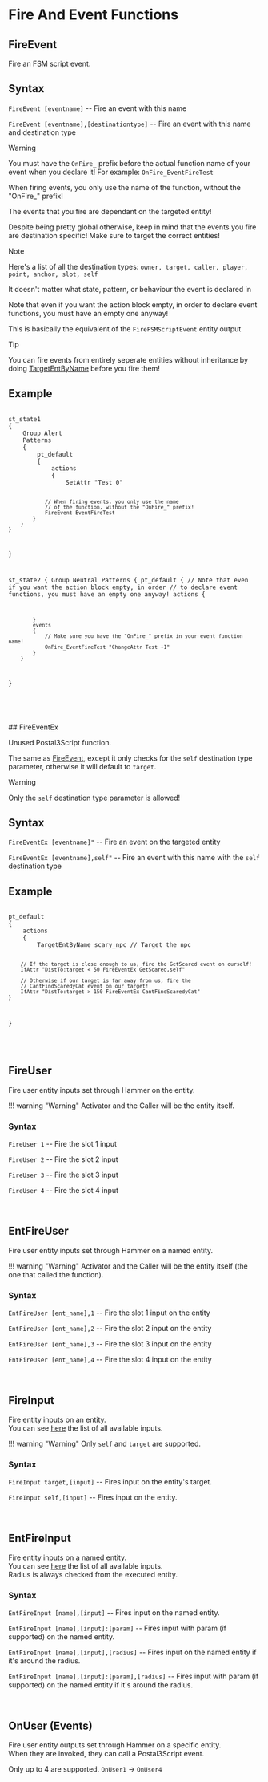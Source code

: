 # Fire And Event Functions

## FireEvent
<p>Fire an FSM script event.</p>

<h2>Syntax</h2>
<p><code class="language-js">FireEvent [eventname]</code> -- Fire an event with this name</p>
<p><code class="language-js">FireEvent [eventname],[destinationtype]</code> -- Fire an event with this name and destination type</p>

<div class="admonition warning">
<p class="admonition-title">Warning</p>
<p>You must have the <code>OnFire_</code> prefix before the actual function name of your event when you declare it! For example: <code>OnFire_EventFireTest</code></p>
<p>When firing events, you only use the name of the function, without the "OnFire_" prefix!</p>
<p>The events that you fire are dependant on the targeted entity!</p>
<p>Despite being pretty global otherwise, keep in mind that the events you fire are destination specific! Make sure to target the correct entities!</p>
</div>

<div class="admonition note">
<p class="admonition-title">Note</p>
<p>Here's a list of all the destination types:
<code>owner, target, caller, player, point, anchor, slot, self</p></code>
<p>It doesn't matter what state, pattern, or behaviour the event is declared in</p>
<p>Note that even if you want the action block empty, in order to declare event functions, you must have an empty one anyway!
<p>This is basically the equivalent of the <code>FireFSMScriptEvent</code> entity output
</div>

<div class="admonition tip">
<p class="admonition-title">Tip</p>
<p>You can fire events from entirely seperate entities without inheritance by doing <a href="../../targetingfuncs/targetentbyname/">TargetEntByName</a> before you fire them!
</p>

</div>

<h2>Example</h2>
<pre><code class="language-js">
st_state1
{
	Group Alert
	Patterns
	{
		pt_default
		{
			actions
			{
				SetAttr "Test 0"

				// When firing events, you only use the name 
				// of the function, without the "OnFire_" prefix!
				FireEvent EventFireTest
			}
		}
	}
}

st_state2
{
	Group Neutral
	Patterns
	{
		pt_default
		{
			// Note that even if you want the action block empty, in order 
			// to declare event functions, you must have an empty one anyway!
			actions
			{
				
			}
			events
			{
				// Make sure you have the "OnFire_" prefix in your event function name!
				OnFire_EventFireTest "ChangeAttr Test +1"
			}
		}
}


</code></pre>

<br>
## FireEventEx

<p>Unused Postal3Script function.</p>

<p>The same as <a href="#fireevent">FireEvent</a>, except it only checks for the <code>self</code> destination type parameter, otherwise it will default to <code>target</code>.</p>

<div class="admonition warning">
<p class="admonition-title">Warning</p>
<p>Only the <code>self</code> destination type parameter is allowed!</p>
</div>

<h2>Syntax</h2>
<p><code class="language-js">FireEventEx [eventname]"</code> -- Fire an event on the targeted entity</p>
<p><code class="language-js">FireEventEx [eventname],self"</code> -- Fire an event with this name with the <code>self</code> destination type</p>

<h2>Example</h2>
<pre><code class="language-js">
pt_default
{
	actions
	{
		TargetEntByName scary_npc // Target the npc

		// If the target is close enough to us, fire the GetScared event on ourself!
		IfAttr "DistTo:target < 50 FireEventEx GetScared,self"
		
		// Otherwise if our target is far away from us, fire the
		// CantFindScaredyCat event on our target!
		IfAttr "DistTo:target > 150 FireEventEx CantFindScaredyCat"
	}
}
</code></pre>

<br>

## FireUser

Fire user entity inputs set through Hammer on the entity.

!!! warning "Warning"
	Activator and the Caller will be the entity itself.

### Syntax
<p><code class="language-js">FireUser 1</code> -- Fire the slot 1 input</p>
<p><code class="language-js">FireUser 2</code> -- Fire the slot 2 input</p>
<p><code class="language-js">FireUser 3</code> -- Fire the slot 3 input</p>
<p><code class="language-js">FireUser 4</code> -- Fire the slot 4 input</p>

<br>

## EntFireUser

Fire user entity inputs set through Hammer on a named entity.

!!! warning "Warning"
	Activator and the Caller will be the entity itself (the one that called the function).
	
### Syntax
<p><code class="language-js">EntFireUser [ent_name],1</code> -- Fire the slot 1 input on the entity</p>
<p><code class="language-js">EntFireUser [ent_name],2</code> -- Fire the slot 2 input on the entity</p>
<p><code class="language-js">EntFireUser [ent_name],3</code> -- Fire the slot 3 input on the entity</p>
<p><code class="language-js">EntFireUser [ent_name],4</code> -- Fire the slot 4 input on the entity</p>

<br>

## FireInput

Fire entity inputs on an entity.  
You can see [here](../inputfunctions.md) the list of all available inputs.

!!! warning "Warning"
	Only <code>self</code> and <code>target</code> are supported.
	
### Syntax

<code>FireInput target,[input]</code> -- Fires input on the entity's target.

<code>FireInput self,[input]</code> -- Fires input on the entity.

<br>

## EntFireInput

Fire entity inputs on a named entity.  
You can see [here](../inputfunctions.md) the list of all available inputs.  
Radius is always checked from the executed entity.
	
### Syntax

<code>EntFireInput [name],[input]</code> -- Fires input on the named entity.

<code>EntFireInput [name],[input]:[param]</code> -- Fires input with param (if supported) on the named entity.

<code>EntFireInput [name],[input],[radius]</code> -- Fires input on the named entity if it's around the radius.

<code>EntFireInput [name],[input]:[param],[radius]</code> -- Fires input with param (if supported) on the named entity if it's around the radius.

<br>

## OnUser (Events)

Fire user entity outputs set through Hammer on a specific entity.  
When they are invoked, they can call a Postal3Script event.

Only up to 4 are supported. <code>OnUser1</code> -> <code>OnUser4</code>